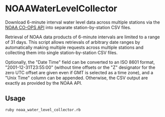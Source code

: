 # NOAAWaterLevelCollector

Download 6-minute interval water level data across multiple stations via the [NOAA CO-OPS API](https://tidesandcurrents.noaa.gov/api/) into separate station-by-station CSV files.

Retrieval of NOAA data products of 6-minute intervals are limited to a range of 31 days. This script allows retrievals of arbitrary date ranges by automatically making multiple requests across multiple stations and collecting them into single station-by-station CSV files.

Optionally, the "Date Time" field can be converted to an ISO 8601 format, "2001-12-31T23:55:00" (without time offsets or the "Z" designator for the zero UTC offset are given even if GMT is selected as a time zone), and a "Unix Time" column can be appended. Otherwise, the CSV output are exactly as provided by the NOAA API.

## Usage
`ruby noaa_water_level_collector.rb`
